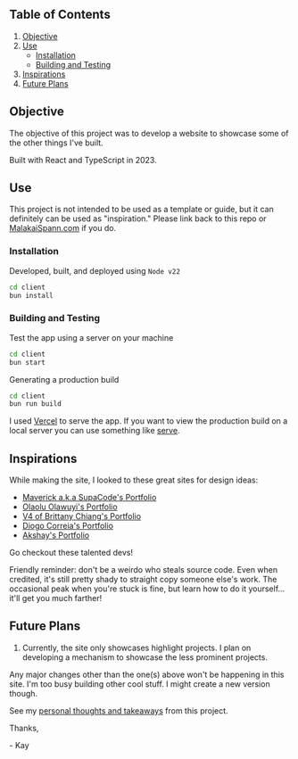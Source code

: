 ## Table of Contents

1. [Objective](#objective)
2. [Use](#use)
    - [Installation](#installation)
    - [Building and Testing](#building-and-testing)
3. [Inspirations](#inspirations)
4. [Future Plans](#future-plans)

## Objective

The objective of this project was to develop a website to showcase some of the other things I've built.

Built with React and TypeScript in 2023.

## Use

This project is not intended to be used as a template or guide, but it can definitely can be used as "inspiration." Please link back to this repo or [MalakaiSpann.com](https://malakaispann.com) if you do.

### Installation

Developed, built, and deployed using `Node v22`

```bash
cd client
bun install
```

### Building and Testing

Test the app using a server on your machine

```bash
cd client
bun start
```

Generating a production build

```bash
cd client
bun run build
```

I used [Vercel](https://www.Vercel.com) to serve the app. If you want to view the production build on a local server you can use something like [serve](https://www.npmjs.com/package/serve).

## Inspirations

While making the site, I looked to these great sites for design ideas:

-   [Maverick a.k.a SupaCode's Portfolio](https://www.supacode.dev)
-   [Olaolu Olawuyi's Portfolio](https://olaolu.dev/)
-   [V4 of Brittany Chiang's Portfolio](https://v4.brittanychiang.com/)
-   [Diogo Correia's Portfolio](https://diogotc.com/)
-   [Akshay's Portfolio](https://aksh-ai.com/)

Go checkout these talented devs!

Friendly reminder: don't be a weirdo who steals source code. Even when credited, it's still pretty shady to straight copy someone else's work. The occasional peak when you're stuck is fine, but learn how to do it yourself... it'll get you much farther!

## Future Plans

1. Currently, the site only showcases highlight projects. I plan on developing a mechanism to showcase the less prominent projects.

Any major changes other than the one(s) above won't be happening in this site. I'm too busy building other cool stuff. I might create a new version though.

See my [personal thoughts and takeaways](./Final_Thoughts.md) from this project.

Thanks,

\- Kay
